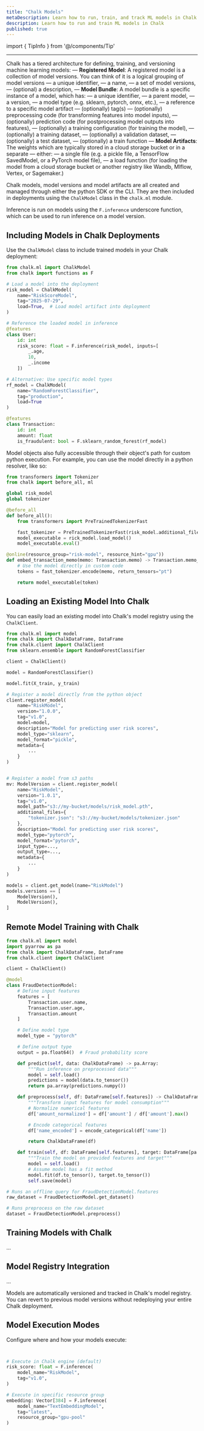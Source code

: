 ```yaml
---
title: "Chalk Models"
metaDescription: Learn how to run, train, and track ML models in Chalk
description: Learn how to run and train ML models in Chalk
published: true
---
```


import { TipInfo } from '@/components/Tip'

---

Chalk has a tiered architecture for defining, training, and versioning machine learning models:
— **Registered Model**: A registered model is a collection of model versions. You can think of it is a logical grouping of model versions
    — a unique identifier,
    — a name,
    — a set of model versions,
    — (optional) a description,
— **Model Bundle**: A model bundle is a specific instance of a model, which has:
    — a unique identifier,
    — a parent model,
    — a version,
    — a model type (e.g. sklearn, pytorch, onnx, etc.),
    — a reference to a specific model artifact
    — (optionally) tag(s)
    — (optionally) preprocessing code (for transforming features into model inputs),
    — (optionally) prediction code (for postprocessing model outputs into features),
    — (optionally) a training configuration (for training the model),
    — (optionally) a training dataset,
    — (optionally) a validation dataset,
    — (optionally) a test dataset,
    — (optionally) a train function
— **Model Artifacts**: The weights which are typically stored in a cloud storage bucket or in a separate
    — either:
        — a single file (e.g. a pickle file, a TensorFlow SavedModel, or a PyTorch model file),
        — a load function (for loading the model from a cloud storage bucket or another registry like Wandb, Mlflow, Vertex, or Sagemaker.)

Chalk models, model versions and model artifacts are all created and managed through either the python SDK or the CLI.
They are then included in deployments using the `ChalkModel` class in the `chalk.ml` module.

Inference is run on models using the `F.inference` underscore function, which can be used to run inference on a model
version.


## Including Models in Chalk Deployments

Use the `ChalkModel` class to include trained models in your Chalk deployment:

```python
from chalk.ml import ChalkModel
from chalk import functions as F

# Load a model into the deployment
risk_model = ChalkModel(
    name="RiskScoreModel",
    tag="2025-07-29",
    load=True,  # Load model artifact into deployment
)

# Reference the loaded model in inference
@features
class User:
    id: int
    risk_score: float = F.inference(risk_model, inputs=[
        _.age,
        10,
        _.income
    ])

# Alternative: Use specific model types
rf_model = ChalkModel(
    name="RandomForestClassifier",
    tag="production",
    load=True
)

@features
class Transaction:
    id: int
    amount: float
    is_fraudulent: bool = F.sklearn_random_forest(rf_model)
```

Model objects also fully accessible through their object's path for custom python execution.
For example, you can use the model directly in a python resolver, like so:

```python
from transformers import Tokenizer
from chalk import before_all, ml

global risk_model
global tokenizer

@before_all
def before_all():
    from transformers import PreTrainedTokenizerFast

    fast_tokenizer = PreTrainedTokenizerFast(risk_model.additional_files["tokenizer.json"])
    model_executable = rick_model.load_model()
    model_executable.eval()

@online(resource_group="risk-model", resource_hint="gpu"))
def embed_transaction_memo(memo: Transaction.memo) -> Transaction.memo_embedding:
    # Use the model directly in custom code
    tokens = fast_tokenizer.encode(memo, return_tensors="pt")

    return model_executable(token)
```

## Loading an Existing Model Into Chalk

You can easily load an existing model into Chalk's model registry using the `ChalkClient`.


```python
from chalk.ml import model
from chalk import ChalkDataFrame, DataFrame
from chalk.client import ChalkClient
from sklearn.ensemble import RandomForestClassifier

client = ChalkClient()

model = RandomForestClassifier()

model.fit(X_train, y_train)

# Register a model directly from the python object
client.register_model(
    name="RiskModel",
    version="1.0.0",
    tag="v1.0",
    model=model,
    description="Model for predicting user risk scores",
    model_type="sklearn",
    model_format="pickle",
    metadata={
        ...
    }
)


# Register a model from s3 paths
mv: ModelVersion = client.register_model(
    name="RiskModel",
    version="1.0.1",
    tag="v1.0",
    model_path="s3://my-bucket/models/risk_model.pth",
    additional_files={
        "tokenizer.json": "s3://my-bucket/models/tokenizer.json"
    },
    description="Model for predicting user risk scores",
    model_type="pytorch",
    model_format="pytorch",
    input_type=...,
    output_type=...,
    metadata={
        ...
    }
)

models = client.get_model(name="RiskModel")
models.versions == [
    ModelVersion(),
    ModelVersion(),
]
```

## Remote Model Training with Chalk

```python
from chalk.ml import model
import pyarrow as pa
from chalk import ChalkDataFrame, DataFrame
from chalk.client import ChalkClient

client = ChalkClient()

@model
class FraudDetectionModel:
    # Define input features
    features = [
        Transaction.user.name,
        Transaction.user.age,
        Transaction.amount
    ]

    # Define model type
    model_type = "pytorch"

    # Define output type
    output = pa.float64()  # Fraud probability score

    def predict(self, data: ChalkDataFrame) -> pa.Array:
        """Run inference on preprocessed data"""
        model = self.load()
        predictions = model(data.to_tensor())
        return pa.array(predictions.numpy())

    def preprocess(self, df: DataFrame[self.features]) -> ChalkDataFrame:
        """Transform input features for model consumption"""
        # Normalize numerical features
        df['amount_normalized'] = df['amount'] / df['amount'].max()

        # Encode categorical features
        df['name_encoded'] = encode_categorical(df['name'])

        return ChalkDataFrame(df)

    def train(self, df: DataFrame[self.features], target: DataFrame[pa.float64], config) -> None:
        """Train the model on provided features and target"""
        model = self.load()
        # Assume model has a fit method
        model.fit(df.to_tensor(), target.to_tensor())
        self.save(model)

# Runs an offline query for FraudDetectionModel.features
raw_dataset = FraudDetectionModel.get_dataset()

# Runs preprocess on the raw dataset
dataset = FraudDetectionModel.preprocess()
```


## Training Models with Chalk

...


## Model Registry Integration

...

<TipInfo>
Models are automatically versioned and tracked in Chalk's model registry. You can revert to previous model versions without redeploying your entire Chalk deployment.
</TipInfo>

## Model Execution Modes

Configure where and how your models execute:

```python


# Execute in Chalk engine (default)
risk_score: float = F.inference(
    model_name="RiskModel",
    tag="v1.0",
)

# Execute in specific resource group
embedding: Vector[384] = F.inference(
    model_name="TextEmbeddingModel",
    tag="latest",
    resource_group="gpu-pool"
)
```
